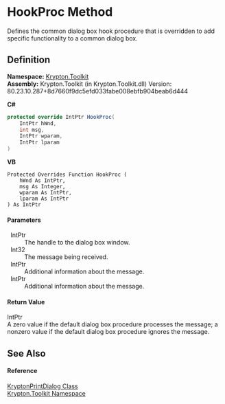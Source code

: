 # HookProc Method


Defines the common dialog box hook procedure that is overridden to add specific functionality to a common dialog box.



## Definition
**Namespace:** <a href="79d2eac2-21f4-54ff-7552-b20c33c30600.md">Krypton.Toolkit</a>  
**Assembly:** Krypton.Toolkit (in Krypton.Toolkit.dll) Version: 80.23.10.287+8d7660f9dc5efd033fabe008ebfb904beab6d444

**C#**
``` C#
protected override IntPtr HookProc(
	IntPtr hWnd,
	int msg,
	IntPtr wparam,
	IntPtr lparam
)
```
**VB**
``` VB
Protected Overrides Function HookProc ( 
	hWnd As IntPtr,
	msg As Integer,
	wparam As IntPtr,
	lparam As IntPtr
) As IntPtr
```



#### Parameters
<dl><dt>  IntPtr</dt><dd>The handle to the dialog box window.</dd><dt>  Int32</dt><dd>The message being received.</dd><dt>  IntPtr</dt><dd>Additional information about the message.</dd><dt>  IntPtr</dt><dd>Additional information about the message.</dd></dl>

#### Return Value
IntPtr  
A zero value if the default dialog box procedure processes the message; a nonzero value if the default dialog box procedure ignores the message.

## See Also


#### Reference
<a href="ea134f77-d7c7-75c6-cba8-e16dcf9f7d54.md">KryptonPrintDialog Class</a>  
<a href="79d2eac2-21f4-54ff-7552-b20c33c30600.md">Krypton.Toolkit Namespace</a>  
